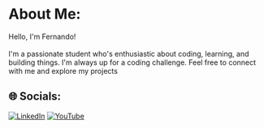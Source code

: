 # About Me:
Hello, I'm Fernando!<br><br> I'm a passionate student who's enthusiastic about coding, learning, and building things. I'm always up for a coding challenge. Feel free to connect with me and explore my projects

## 🌐 Socials:
[![LinkedIn](https://img.shields.io/badge/LinkedIn-%230077B5.svg?logo=linkedin&logoColor=white)](https://linkedin.com/in/thgear27) [![YouTube](https://img.shields.io/badge/YouTube-%23FF0000.svg?logo=YouTube&logoColor=white)](https://youtube.com/@thgear27) 
